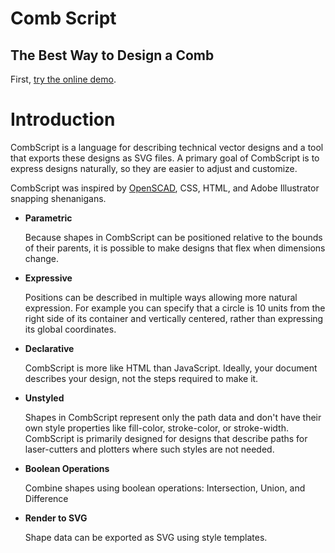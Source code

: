 # Comb Script
## The Best Way to Design a Comb

First, [try the online demo](http://combscript.justinbakse.com/).

# Introduction

CombScript is a language for describing technical vector designs and a tool that exports these designs as SVG files. A primary goal of CombScript is to express designs naturally, so they are easier to adjust and customize.

CombScript was inspired by [OpenSCAD](http://www.openscad.org/), CSS, HTML, and Adobe Illustrator snapping shenanigans.

-	**Parametric**

	Because shapes in CombScript can be positioned relative to the bounds of their parents, it is possible to make designs that flex when dimensions change.

-	**Expressive**

	Positions can be described in multiple ways allowing more natural expression. For example you can specify that a circle is 10 units from the right side of its container and vertically centered, rather than expressing its global coordinates.

-	**Declarative**

	CombScript is more like HTML than JavaScript. Ideally, your document describes your design, not the steps required to make it.

-	**Unstyled**

	Shapes in CombScript represent only the path data and don't have their own style properties like fill-color, stroke-color, or stroke-width. CombScript is primarily designed for designs that describe paths for laser-cutters and plotters where such styles are not needed.

-	**Boolean Operations**

	Combine shapes using boolean operations: Intersection, Union, and Difference

-	**Render to SVG**

	Shape data can be exported as SVG using style templates.
